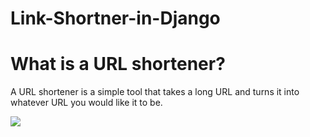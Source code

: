 # Link-Shortner-in-Django

# What is a URL shortener?
A URL shortener is a simple tool that takes a long URL and turns it into whatever URL you would like it to be.

![](https://github.com/AbdulJabbar64/Link-Shortner-in-Django/blob/main/images/shortner.PNG)
